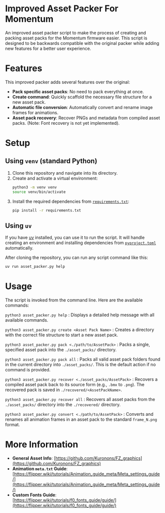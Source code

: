 # Improved Asset Packer For Momentum

An improved asset packer script to make the process of creating and packing asset packs for the Momentum firmware easier. This script is designed to be backwards compatible with the original packer while adding new features for a better user experience.

# Features

This improved packer adds several features over the original:

-   **Pack specific asset packs**: No need to pack everything at once.
-   **Create command**: Quickly scaffold the necessary file structure for a new asset pack.
-   **Automatic file conversion**: Automatically convert and rename image frames for animations.
-   **Asset pack recovery**: Recover PNGs and metadata from compiled asset packs. (Note: Font recovery is not yet implemented).

# Setup

## Using `venv` (standard Python)

1.  Clone this repository and navigate into its directory.
2.  Create and activate a virtual environment:
    ```sh
    python3 -m venv venv
    source venv/bin/activate
    ```
3.  Install the required dependencies from [`requirements.txt`](requirements.txt):
    ```sh
    pip install -r requirements.txt
    ```

## Using `uv`

If you have [uv](https://docs.astral.sh/uv/) installed, you can use it to run the script. It will handle creating an environment and installing dependencies from [`pyproject.toml`](pyproject.toml) automatically.

After cloning the repository, you can run any script command like this:
```sh
uv run asset_packer.py help
```

# Usage

The script is invoked from the command line. Here are the available commands:

`python3 asset_packer.py help`
: Displays a detailed help message with all available commands.

`python3 asset_packer.py create <Asset Pack Name>`
: Creates a directory with the correct file structure to start a new asset pack.

`python3 asset_packer.py pack <./path/to/AssetPack>`
: Packs a single, specified asset pack into the `./asset_packs/` directory.

`python3 asset_packer.py pack all`
: Packs all valid asset pack folders found in the current directory into `./asset_packs/`. This is the default action if no command is provided.

`python3 asset_packer.py recover <./asset_packs/AssetPack>`
: Recovers a compiled asset pack back to its source form (e.g., `.bmx` to `.png`). The recovered pack is saved in `./recovered/<AssetPackName>`.

`python3 asset_packer.py recover all`
: Recovers all asset packs from the `./asset_packs/` directory into the `./recovered/` directory.

`python3 asset_packer.py convert <./path/to/AssetPack>`
: Converts and renames all animation frames in an asset pack to the standard `frame_N.png` format.

# More Information

-   **General Asset Info**: [https://github.com/Kuronons/FZ_graphics](https://github.com/Kuronons/FZ_graphics)
-   **Animation `meta.txt` Guide**: [https://flipper.wiki/tutorials/Animation_guide_meta/Meta_settings_guide/](https://flipper.wiki/tutorials/Animation_guide_meta/Meta_settings_guide/)
-   **Custom Fonts Guide**: [https://flipper.wiki/tutorials/f0_fonts_guide/guide/](https://flipper.wiki/tutorials/f0_fonts_guide/guide/)
